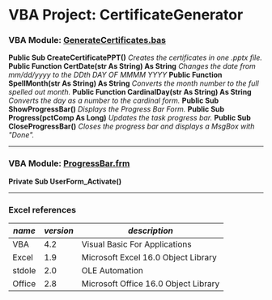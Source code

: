 # VBA Project: CertificateGenerator

### VBA Module: [GenerateCertificates.bas](./GenerateCertificates_bas.md)

  **Public Sub CreateCertificatePPT()**
    *Creates the certificates in one .pptx file.*
  **Public Function CertDate(str As String) As String**
    *Changes the date from mm/dd/yyyy to the DDth DAY OF MMMM YYYY*
  **Public Function SpellMonth(str As String) As String**
    *Converts the month number to the full spelled out month.*
  **Public Function CardinalDay(str As String) As String**
    *Converts the day as a number to the cardinal form.*
  **Public Sub ShowProgressBar()**
    *Displays the Progress Bar Form.*
  **Public Sub Progress(pctComp As Long)**
    *Updates the task progress bar.*
  **Public Sub CloseProgressBar()**
    *Closes the progress bar and displays a MsgBox with "Done".*

---
### VBA Module: [ProgressBar.frm](./ProgressBar_frm.md)

  **Private Sub UserForm_Activate()**

---
### Excel references  
*name*|*version*|*description*
---|---|---
VBA|4.2|Visual Basic For Applications
Excel|1.9|Microsoft Excel 16.0 Object Library
stdole|2.0|OLE Automation
Office|2.8|Microsoft Office 16.0 Object Library

